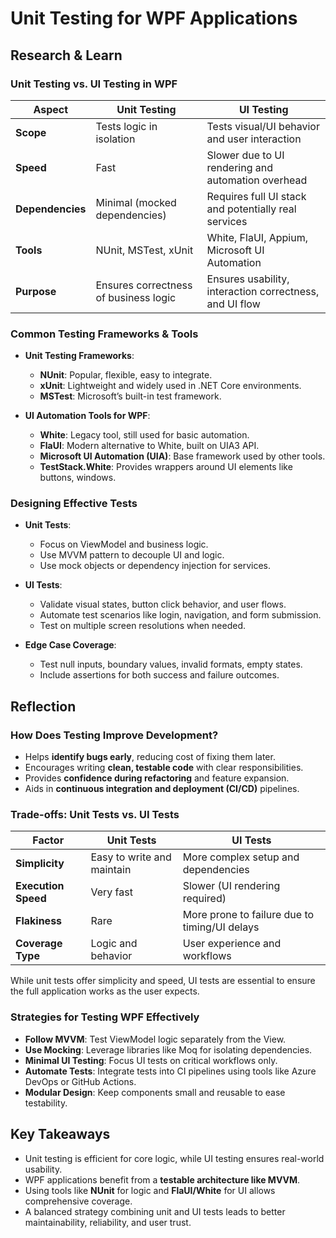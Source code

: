 # Unit Testing for WPF Applications

## Research & Learn

### Unit Testing vs. UI Testing in WPF

| Aspect              | Unit Testing                                | UI Testing                                         |
|---------------------|----------------------------------------------|----------------------------------------------------|
| **Scope**           | Tests logic in isolation                     | Tests visual/UI behavior and user interaction      |
| **Speed**           | Fast                                         | Slower due to UI rendering and automation overhead |
| **Dependencies**    | Minimal (mocked dependencies)               | Requires full UI stack and potentially real services |
| **Tools**           | NUnit, MSTest, xUnit                        | White, FlaUI, Appium, Microsoft UI Automation      |
| **Purpose**         | Ensures correctness of business logic       | Ensures usability, interaction correctness, and UI flow |

### Common Testing Frameworks & Tools

- **Unit Testing Frameworks**:
  - **NUnit**: Popular, flexible, easy to integrate.
  - **xUnit**: Lightweight and widely used in .NET Core environments.
  - **MSTest**: Microsoft’s built-in test framework.

- **UI Automation Tools for WPF**:
  - **White**: Legacy tool, still used for basic automation.
  - **FlaUI**: Modern alternative to White, built on UIA3 API.
  - **Microsoft UI Automation (UIA)**: Base framework used by other tools.
  - **TestStack.White**: Provides wrappers around UI elements like buttons, windows.

###  Designing Effective Tests

- **Unit Tests**:
  - Focus on ViewModel and business logic.
  - Use MVVM pattern to decouple UI and logic.
  - Use mock objects or dependency injection for services.

- **UI Tests**:
  - Validate visual states, button click behavior, and user flows.
  - Automate test scenarios like login, navigation, and form submission.
  - Test on multiple screen resolutions when needed.

- **Edge Case Coverage**:
  - Test null inputs, boundary values, invalid formats, empty states.
  - Include assertions for both success and failure outcomes.

## Reflection

### How Does Testing Improve Development?

- Helps **identify bugs early**, reducing cost of fixing them later.
- Encourages writing **clean, testable code** with clear responsibilities.
- Provides **confidence during refactoring** and feature expansion.
- Aids in **continuous integration and deployment (CI/CD)** pipelines.

### Trade-offs: Unit Tests vs. UI Tests

| Factor              | Unit Tests                         | UI Tests                              |
|---------------------|-------------------------------------|----------------------------------------|
| **Simplicity**       | Easy to write and maintain          | More complex setup and dependencies     |
| **Execution Speed**  | Very fast                           | Slower (UI rendering required)          |
| **Flakiness**        | Rare                                | More prone to failure due to timing/UI delays |
| **Coverage Type**    | Logic and behavior                  | User experience and workflows           |

While unit tests offer simplicity and speed, UI tests are essential to ensure the full application works as the user expects.


### Strategies for Testing WPF Effectively

- **Follow MVVM**: Test ViewModel logic separately from the View.
- **Use Mocking**: Leverage libraries like Moq for isolating dependencies.
- **Minimal UI Testing**: Focus UI tests on critical workflows only.
- **Automate Tests**: Integrate tests into CI pipelines using tools like Azure DevOps or GitHub Actions.
- **Modular Design**: Keep components small and reusable to ease testability.

## Key Takeaways

- Unit testing is efficient for core logic, while UI testing ensures real-world usability.
- WPF applications benefit from a **testable architecture like MVVM**.
- Using tools like **NUnit** for logic and **FlaUI/White** for UI allows comprehensive coverage.
- A balanced strategy combining unit and UI tests leads to better maintainability, reliability, and user trust.

